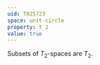 ```yaml
---
uid: T025723
space: unit-circle
property: t_2
value: true
---
```

Subsets of $T_2$-spaces are $T_2$.
